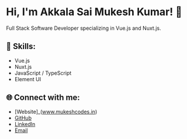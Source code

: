 # Hi, I'm Akkala Sai Mukesh Kumar! 👋

Full Stack Software Developer specializing in Vue.js and Nuxt.js.

## 🚀 Skills:
- Vue.js
- Nuxt.js
- JavaScript / TypeScript
- Element UI

## 🌐 Connect with me:
- [Website]_(www.mukeshcodes.in)
- [GitHub](https://github.com/mukeshakkala)
- [LinkedIn](https://www.linkedin.com/in/mukeshakkala)
- [Email](mailto:your.email@example.com)

